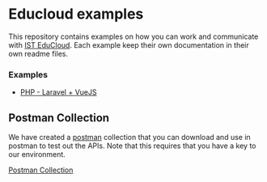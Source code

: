 # Educloud examples
This repository contains examples on how you can work and communicate with [IST EduCloud](https://educloud.ist.com). Each example keep their own documentation in their own readme files.

### Examples
* [PHP - Laravel + VueJS](./php-example/README.md)

## Postman Collection
We have created a [postman](https://www.postman.com/) collection that you can download and use in postman to test out the APIs. Note that this requires that you have a key to our environment.

[Postman Collection](https://github.com/ist-group/educloud-examples/blob/62eac1f8476985e14c6d7b8f4e2159929ff637fe/EduCloud%20-%20SS12000.postman_collection.json)